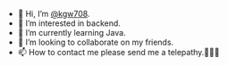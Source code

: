 - 👋 Hi, I’m [@kgw708](https://github.com/kgw708).
- 👀 I’m interested in backend.
- 🌱 I’m currently learning Java.
- 💞️ I’m looking to collaborate on my friends.
- 📫 How to contact me please send me a telepathy.🤣🤣🤣

<!---
kgw708/kgw708 is a ✨ special ✨ repository because its `README.md` (this file) appears on your GitHub profile.
You can click the Preview link to take a look at your changes.
--->
